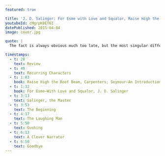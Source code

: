 ```yaml
---
featured: true

title: 'J. D. Salinger: For Esme with Love and Squalor, Raise High the Roof Beam, Seymour: An Introduction'
youtubeId: cMgrpKBET6I
datePublished: 2015-04-04
image: cover.jpg

quote: |
  The fact is always obvious much too late, but the most singular difference between happiness and joy is that happiness is a solid and joy a liquid.

timestamps:
  - t: 28
    text: Review
  - t: 40
    text: Recurring Characters
  - t: 1:03
    book: Raise High the Roof Beam, Carpenters; Seymour—An Introduction, J. D. Salinger
  - t: 1:32
    book: For Esme—With Love and Squalor, J. D. Salinger
  - t: 3:13
    text: Salinger, the Master
  - t: 3:53
    text: The Beginning
  - t: 4:17
    text: The Laughing Man
  - t: 5:50
    text: Gushing
  - t: 6:13
    text: A Clever Narrator
  - t: 6:50
    text: Goodbye
---
```

